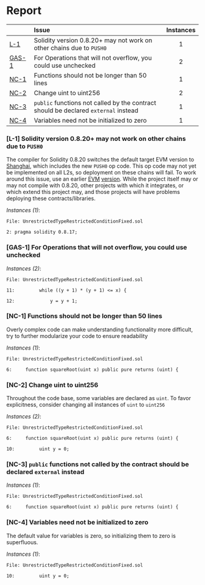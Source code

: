 # Report

| |Issue|Instances|
|-|:-|:-:|
| [L-1](#L-1) | Solidity version 0.8.20+ may not work on other chains due to `PUSH0` | 1 |
| [GAS-1](#GAS-1) | For Operations that will not overflow, you could use unchecked | 2 |
| [NC-1](#NC-1) | Functions should not be longer than 50 lines | 1 |
| [NC-2](#NC-2) | Change uint to uint256 | 2 |
| [NC-3](#NC-3) | `public` functions not called by the contract should be declared `external` instead | 1 |
| [NC-4](#NC-4) | Variables need not be initialized to zero | 1 |



### <a name="L-1"></a>[L-1] Solidity version 0.8.20+ may not work on other chains due to `PUSH0`
The compiler for Solidity 0.8.20 switches the default target EVM version to [Shanghai](https://blog.soliditylang.org/2023/05/10/solidity-0.8.20-release-announcement/#important-note), which includes the new `PUSH0` op code. This op code may not yet be implemented on all L2s, so deployment on these chains will fail. To work around this issue, use an earlier [EVM](https://docs.soliditylang.org/en/v0.8.20/using-the-compiler.html?ref=zaryabs.com#setting-the-evm-version-to-target) [version](https://book.getfoundry.sh/reference/config/solidity-compiler#evm_version). While the project itself may or may not compile with 0.8.20, other projects with which it integrates, or which extend this project may, and those projects will have problems deploying these contracts/libraries.

*Instances (1)*:
```solidity
File: UnrestrictedTypeRestrictedConditionFixed.sol

2: pragma solidity 0.8.17;

```

### <a name="GAS-1"></a>[GAS-1] For Operations that will not overflow, you could use unchecked

*Instances (2)*:
```solidity
File: UnrestrictedTypeRestrictedConditionFixed.sol

11:         while ((y + 1) * (y + 1) <= x) {

12:             y = y + 1;

```

### <a name="NC-1"></a>[NC-1] Functions should not be longer than 50 lines
Overly complex code can make understanding functionality more difficult, try to further modularize your code to ensure readability 

*Instances (1)*:
```solidity
File: UnrestrictedTypeRestrictedConditionFixed.sol

6:     function squareRoot(uint x) public pure returns (uint) {

```

### <a name="NC-2"></a>[NC-2] Change uint to uint256
Throughout the code base, some variables are declared as `uint`. To favor explicitness, consider changing all instances of `uint` to `uint256`

*Instances (2)*:
```solidity
File: UnrestrictedTypeRestrictedConditionFixed.sol

6:     function squareRoot(uint x) public pure returns (uint) {

10:         uint y = 0;

```

### <a name="NC-3"></a>[NC-3] `public` functions not called by the contract should be declared `external` instead

*Instances (1)*:
```solidity
File: UnrestrictedTypeRestrictedConditionFixed.sol

6:     function squareRoot(uint x) public pure returns (uint) {

```

### <a name="NC-4"></a>[NC-4] Variables need not be initialized to zero
The default value for variables is zero, so initializing them to zero is superfluous.

*Instances (1)*:
```solidity
File: UnrestrictedTypeRestrictedConditionFixed.sol

10:         uint y = 0;

```


